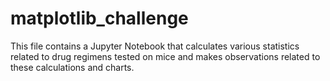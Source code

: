 # matplotlib_challenge
This file contains a Jupyter Notebook that calculates various statistics related to drug regimens tested on mice and makes observations related to these calculations and charts.
